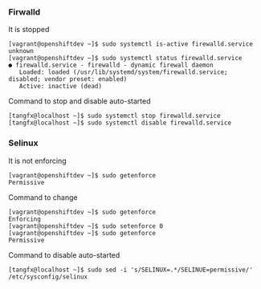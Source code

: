 ### Firwalld

It is stopped
```
[vagrant@openshiftdev ~]$ sudo systemctl is-active firewalld.service
unknown
[vagrant@openshiftdev ~]$ sudo systemctl status firewalld.service
● firewalld.service - firewalld - dynamic firewall daemon
   Loaded: loaded (/usr/lib/systemd/system/firewalld.service; disabled; vendor preset: enabled)
   Active: inactive (dead)
```

Command to stop and disable auto-started
```
[tangfx@localhost ~]$ sudo systemctl stop firewalld.service
[tangfx@localhost ~]$ sudo systemctl disable firewalld.service
```


### Selinux

It is not enforcing
```
[vagrant@openshiftdev ~]$ sudo getenforce
Permissive
```

Command to change
```
[vagrant@openshiftdev ~]$ sudo getenforce
Enforcing
[vagrant@openshiftdev ~]$ sudo setenforce 0
[vagrant@openshiftdev ~]$ sudo getenforce
Permissive
```

Command to disable auto-started
```
[tangfx@localhost ~]$ sudo sed -i 's/SELINUX=.*/SELINUE=permissive/' /etc/sysconfig/selinux
```